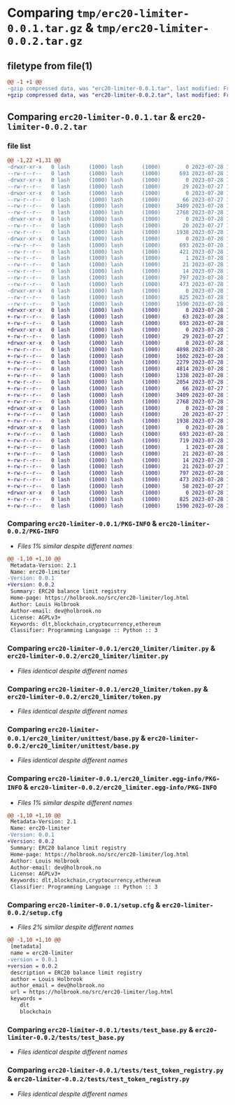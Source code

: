 # Comparing `tmp/erc20-limiter-0.0.1.tar.gz` & `tmp/erc20-limiter-0.0.2.tar.gz`

## filetype from file(1)

```diff
@@ -1 +1 @@
-gzip compressed data, was "erc20-limiter-0.0.1.tar", last modified: Fri Jul 28 12:40:00 2023, max compression
+gzip compressed data, was "erc20-limiter-0.0.2.tar", last modified: Fri Jul 28 12:43:40 2023, max compression
```

## Comparing `erc20-limiter-0.0.1.tar` & `erc20-limiter-0.0.2.tar`

### file list

```diff
@@ -1,22 +1,31 @@
-drwxr-xr-x   0 lash      (1000) lash      (1000)        0 2023-07-28 12:40:00.236616 erc20-limiter-0.0.1/
--rw-r--r--   0 lash      (1000) lash      (1000)      693 2023-07-28 12:40:00.236616 erc20-limiter-0.0.1/PKG-INFO
-drwxr-xr-x   0 lash      (1000) lash      (1000)        0 2023-07-28 12:40:00.233283 erc20-limiter-0.0.1/erc20_limiter/
--rw-r--r--   0 lash      (1000) lash      (1000)       29 2023-07-27 16:56:28.000000 erc20-limiter-0.0.1/erc20_limiter/__init__.py
-drwxr-xr-x   0 lash      (1000) lash      (1000)        0 2023-07-28 12:40:00.236616 erc20-limiter-0.0.1/erc20_limiter/data/
--rw-r--r--   0 lash      (1000) lash      (1000)       66 2023-07-27 16:57:09.000000 erc20-limiter-0.0.1/erc20_limiter/data/__init__.py
--rw-r--r--   0 lash      (1000) lash      (1000)     3409 2023-07-28 11:14:14.000000 erc20-limiter-0.0.1/erc20_limiter/limiter.py
--rw-r--r--   0 lash      (1000) lash      (1000)     2768 2023-07-28 11:30:19.000000 erc20-limiter-0.0.1/erc20_limiter/token.py
-drwxr-xr-x   0 lash      (1000) lash      (1000)        0 2023-07-28 12:40:00.236616 erc20-limiter-0.0.1/erc20_limiter/unittest/
--rw-r--r--   0 lash      (1000) lash      (1000)       20 2023-07-27 16:55:49.000000 erc20-limiter-0.0.1/erc20_limiter/unittest/__init__.py
--rw-r--r--   0 lash      (1000) lash      (1000)     1938 2023-07-28 11:35:40.000000 erc20-limiter-0.0.1/erc20_limiter/unittest/base.py
-drwxr-xr-x   0 lash      (1000) lash      (1000)        0 2023-07-28 12:40:00.236616 erc20-limiter-0.0.1/erc20_limiter.egg-info/
--rw-r--r--   0 lash      (1000) lash      (1000)      693 2023-07-28 12:40:00.000000 erc20-limiter-0.0.1/erc20_limiter.egg-info/PKG-INFO
--rw-r--r--   0 lash      (1000) lash      (1000)      421 2023-07-28 12:40:00.000000 erc20-limiter-0.0.1/erc20_limiter.egg-info/SOURCES.txt
--rw-r--r--   0 lash      (1000) lash      (1000)        1 2023-07-28 12:40:00.000000 erc20-limiter-0.0.1/erc20_limiter.egg-info/dependency_links.txt
--rw-r--r--   0 lash      (1000) lash      (1000)       21 2023-07-28 12:40:00.000000 erc20-limiter-0.0.1/erc20_limiter.egg-info/requires.txt
--rw-r--r--   0 lash      (1000) lash      (1000)       14 2023-07-28 12:40:00.000000 erc20-limiter-0.0.1/erc20_limiter.egg-info/top_level.txt
--rw-r--r--   0 lash      (1000) lash      (1000)      797 2023-07-28 12:40:00.236616 erc20-limiter-0.0.1/setup.cfg
--rw-r--r--   0 lash      (1000) lash      (1000)      473 2023-07-28 12:36:47.000000 erc20-limiter-0.0.1/setup.py
-drwxr-xr-x   0 lash      (1000) lash      (1000)        0 2023-07-28 12:40:00.236616 erc20-limiter-0.0.1/tests/
--rw-r--r--   0 lash      (1000) lash      (1000)      825 2023-07-28 11:12:58.000000 erc20-limiter-0.0.1/tests/test_base.py
--rw-r--r--   0 lash      (1000) lash      (1000)     1590 2023-07-28 11:36:18.000000 erc20-limiter-0.0.1/tests/test_token_registry.py
+drwxr-xr-x   0 lash      (1000) lash      (1000)        0 2023-07-28 12:43:40.253282 erc20-limiter-0.0.2/
+-rw-r--r--   0 lash      (1000) lash      (1000)       63 2023-07-28 12:43:39.000000 erc20-limiter-0.0.2/MANIFEST.in
+-rw-r--r--   0 lash      (1000) lash      (1000)      693 2023-07-28 12:43:40.253282 erc20-limiter-0.0.2/PKG-INFO
+drwxr-xr-x   0 lash      (1000) lash      (1000)        0 2023-07-28 12:43:40.253282 erc20-limiter-0.0.2/erc20_limiter/
+-rw-r--r--   0 lash      (1000) lash      (1000)       29 2023-07-27 16:56:28.000000 erc20-limiter-0.0.2/erc20_limiter/__init__.py
+drwxr-xr-x   0 lash      (1000) lash      (1000)        0 2023-07-28 12:43:40.253282 erc20-limiter-0.0.2/erc20_limiter/data/
+-rw-r--r--   0 lash      (1000) lash      (1000)     4898 2023-07-28 11:44:53.000000 erc20-limiter-0.0.2/erc20_limiter/data/Limiter.bin
+-rw-r--r--   0 lash      (1000) lash      (1000)     1602 2023-07-28 11:44:53.000000 erc20-limiter-0.0.2/erc20_limiter/data/Limiter.json
+-rw-r--r--   0 lash      (1000) lash      (1000)     2279 2023-07-28 11:44:53.000000 erc20-limiter-0.0.2/erc20_limiter/data/Limiter.metadata.json
+-rw-r--r--   0 lash      (1000) lash      (1000)     4814 2023-07-28 11:44:53.000000 erc20-limiter-0.0.2/erc20_limiter/data/LimiterTokenRegistry.bin
+-rw-r--r--   0 lash      (1000) lash      (1000)     1338 2023-07-28 11:44:53.000000 erc20-limiter-0.0.2/erc20_limiter/data/LimiterTokenRegistry.json
+-rw-r--r--   0 lash      (1000) lash      (1000)     2054 2023-07-28 11:44:53.000000 erc20-limiter-0.0.2/erc20_limiter/data/LimiterTokenRegistry.metadata.json
+-rw-r--r--   0 lash      (1000) lash      (1000)       66 2023-07-27 16:57:09.000000 erc20-limiter-0.0.2/erc20_limiter/data/__init__.py
+-rw-r--r--   0 lash      (1000) lash      (1000)     3409 2023-07-28 11:14:14.000000 erc20-limiter-0.0.2/erc20_limiter/limiter.py
+-rw-r--r--   0 lash      (1000) lash      (1000)     2768 2023-07-28 11:30:19.000000 erc20-limiter-0.0.2/erc20_limiter/token.py
+drwxr-xr-x   0 lash      (1000) lash      (1000)        0 2023-07-28 12:43:40.253282 erc20-limiter-0.0.2/erc20_limiter/unittest/
+-rw-r--r--   0 lash      (1000) lash      (1000)       20 2023-07-27 16:55:49.000000 erc20-limiter-0.0.2/erc20_limiter/unittest/__init__.py
+-rw-r--r--   0 lash      (1000) lash      (1000)     1938 2023-07-28 11:35:40.000000 erc20-limiter-0.0.2/erc20_limiter/unittest/base.py
+drwxr-xr-x   0 lash      (1000) lash      (1000)        0 2023-07-28 12:43:40.253282 erc20-limiter-0.0.2/erc20_limiter.egg-info/
+-rw-r--r--   0 lash      (1000) lash      (1000)      693 2023-07-28 12:43:40.000000 erc20-limiter-0.0.2/erc20_limiter.egg-info/PKG-INFO
+-rw-r--r--   0 lash      (1000) lash      (1000)      719 2023-07-28 12:43:40.000000 erc20-limiter-0.0.2/erc20_limiter.egg-info/SOURCES.txt
+-rw-r--r--   0 lash      (1000) lash      (1000)        1 2023-07-28 12:43:40.000000 erc20-limiter-0.0.2/erc20_limiter.egg-info/dependency_links.txt
+-rw-r--r--   0 lash      (1000) lash      (1000)       21 2023-07-28 12:43:40.000000 erc20-limiter-0.0.2/erc20_limiter.egg-info/requires.txt
+-rw-r--r--   0 lash      (1000) lash      (1000)       14 2023-07-28 12:43:40.000000 erc20-limiter-0.0.2/erc20_limiter.egg-info/top_level.txt
+-rw-r--r--   0 lash      (1000) lash      (1000)       21 2023-07-27 16:54:14.000000 erc20-limiter-0.0.2/requirements.txt
+-rw-r--r--   0 lash      (1000) lash      (1000)      797 2023-07-28 12:43:40.256615 erc20-limiter-0.0.2/setup.cfg
+-rw-r--r--   0 lash      (1000) lash      (1000)      473 2023-07-28 12:36:47.000000 erc20-limiter-0.0.2/setup.py
+-rw-r--r--   0 lash      (1000) lash      (1000)       58 2023-07-27 16:55:11.000000 erc20-limiter-0.0.2/test_requirements.txt
+drwxr-xr-x   0 lash      (1000) lash      (1000)        0 2023-07-28 12:43:40.253282 erc20-limiter-0.0.2/tests/
+-rw-r--r--   0 lash      (1000) lash      (1000)      825 2023-07-28 11:12:58.000000 erc20-limiter-0.0.2/tests/test_base.py
+-rw-r--r--   0 lash      (1000) lash      (1000)     1590 2023-07-28 11:36:18.000000 erc20-limiter-0.0.2/tests/test_token_registry.py
```

### Comparing `erc20-limiter-0.0.1/PKG-INFO` & `erc20-limiter-0.0.2/PKG-INFO`

 * *Files 1% similar despite different names*

```diff
@@ -1,10 +1,10 @@
 Metadata-Version: 2.1
 Name: erc20-limiter
-Version: 0.0.1
+Version: 0.0.2
 Summary: ERC20 balance limit registry
 Home-page: https://holbrook.no/src/erc20-limiter/log.html
 Author: Louis Holbrook
 Author-email: dev@holbrook.no
 License: AGPLv3+
 Keywords: dlt,blockchain,cryptocurrency,ethereum
 Classifier: Programming Language :: Python :: 3
```

### Comparing `erc20-limiter-0.0.1/erc20_limiter/limiter.py` & `erc20-limiter-0.0.2/erc20_limiter/limiter.py`

 * *Files identical despite different names*

### Comparing `erc20-limiter-0.0.1/erc20_limiter/token.py` & `erc20-limiter-0.0.2/erc20_limiter/token.py`

 * *Files identical despite different names*

### Comparing `erc20-limiter-0.0.1/erc20_limiter/unittest/base.py` & `erc20-limiter-0.0.2/erc20_limiter/unittest/base.py`

 * *Files identical despite different names*

### Comparing `erc20-limiter-0.0.1/erc20_limiter.egg-info/PKG-INFO` & `erc20-limiter-0.0.2/erc20_limiter.egg-info/PKG-INFO`

 * *Files 1% similar despite different names*

```diff
@@ -1,10 +1,10 @@
 Metadata-Version: 2.1
 Name: erc20-limiter
-Version: 0.0.1
+Version: 0.0.2
 Summary: ERC20 balance limit registry
 Home-page: https://holbrook.no/src/erc20-limiter/log.html
 Author: Louis Holbrook
 Author-email: dev@holbrook.no
 License: AGPLv3+
 Keywords: dlt,blockchain,cryptocurrency,ethereum
 Classifier: Programming Language :: Python :: 3
```

### Comparing `erc20-limiter-0.0.1/setup.cfg` & `erc20-limiter-0.0.2/setup.cfg`

 * *Files 2% similar despite different names*

```diff
@@ -1,10 +1,10 @@
 [metadata]
 name = erc20-limiter
-version = 0.0.1
+version = 0.0.2
 description = ERC20 balance limit registry
 author = Louis Holbrook
 author_email = dev@holbrook.no
 url = https://holbrook.no/src/erc20-limiter/log.html
 keywords = 
 	dlt
 	blockchain
```

### Comparing `erc20-limiter-0.0.1/tests/test_base.py` & `erc20-limiter-0.0.2/tests/test_base.py`

 * *Files identical despite different names*

### Comparing `erc20-limiter-0.0.1/tests/test_token_registry.py` & `erc20-limiter-0.0.2/tests/test_token_registry.py`

 * *Files identical despite different names*

